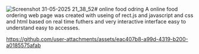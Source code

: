 ![Screenshot 31-05-2025 21_38_52](https://github.com/user-attachments/assets/8245a93c-2a8a-4d9a-89f9-4037ed5114e7)# online food odring 
A online food ordering web page was created with useing of rect.js and javascript  and css and html based on real time  futhers 
and very interactive interface easy to understand easy to accesses.





https://github.com/user-attachments/assets/eac407b8-a99d-4319-b200-a0185575afab

